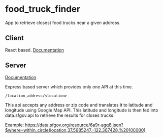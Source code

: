 # food_truck_finder

App to retrieve closest food trucks near a given address.

## Client

React based. [Documentation](client/README.md)


## Server
[Documentation](server/README.md)

Express based server which provides only one API at this time.

`/location_address/<location>`

This api accepts any address or zip code and translates it to
latitude and longitude using Google Map API. This latitude and longitude is then fed into data.sfgov.api to retrieve the results for closes trucks.

Example: https://data.sfgov.org/resource/6a9r-agq8.json?$where=within_circle(location,37.5685247,-122.367428,%20100000)
